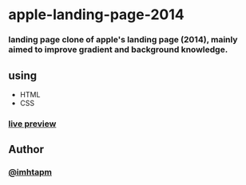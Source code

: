 # apple-landing-page-2014
### landing page clone of apple's landing page (2014), mainly aimed to improve gradient and background knowledge.

## using
  * HTML
  * CSS
  
### [live preview](https://apple-landing-page-2014-bxehje899.now.sh/)

## Author
### [@imhtapm](https://github.com/imhtapm)
